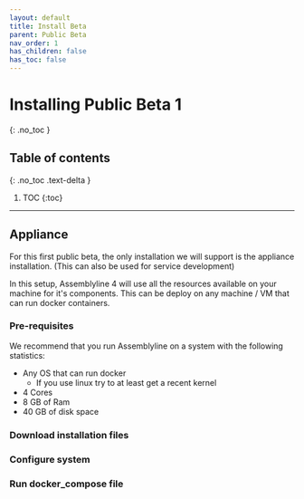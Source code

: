 ```yaml
---
layout: default
title: Install Beta
parent: Public Beta
nav_order: 1
has_children: false
has_toc: false
---
```


# Installing Public Beta 1
{: .no_toc }

## Table of contents
{: .no_toc .text-delta }

1. TOC
{:toc}

---

## Appliance

For this first public beta, the only installation we will support is the appliance installation. (This can also be used for service development)

In this setup, Assemblyline 4 will use all the resources available on your machine for it's components. This can be deploy on any machine / VM that can run docker containers. 

### Pre-requisites

We recommend that you run Assemblyline on a system with the following statistics:

- Any OS that can run docker
    - If you use linux try to at least get a recent kernel
- 4 Cores
- 8 GB of Ram
- 40 GB of disk space


### Download installation files



### Configure system


### Run docker_compose file